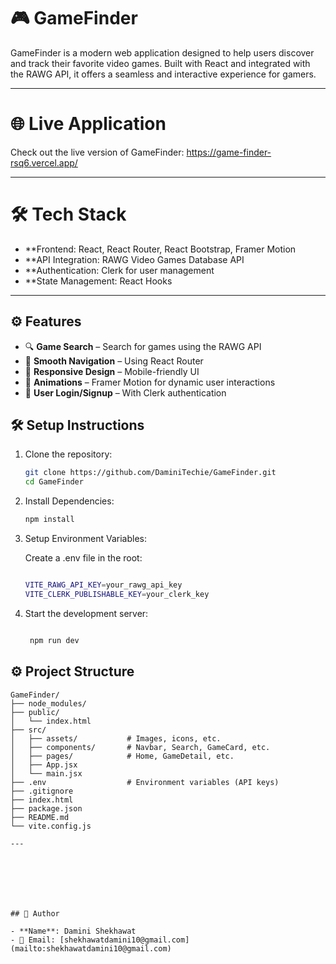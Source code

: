 # 🎮 GameFinder



GameFinder is a modern web application designed to help users discover and track their favorite video games. Built with React and integrated with the RAWG API, it offers a seamless and interactive experience for gamers.

---


# 🌐 Live Application



Check out the live version of GameFinder: https://game-finder-rsq6.vercel.app/

---



# 🛠️ Tech Stack
- **Frontend: React, React Router, React Bootstrap, Framer Motion
- **API Integration: RAWG Video Games Database API
- **Authentication: Clerk for user management
- **State Management: React Hooks

---

##  ⚙️ Features
- 🔍 **Game Search** – Search for games using the RAWG API  
- 🧭 **Smooth Navigation** – Using React Router  
- 📱 **Responsive Design** – Mobile-friendly UI  
- 🎨 **Animations** – Framer Motion for dynamic user interactions  
- 🔐 **User Login/Signup** – With Clerk authentication



## 🛠️ Setup Instructions

1. Clone the repository:
   ```bash
   git clone https://github.com/DaminiTechie/GameFinder.git
   cd GameFinder

2.  Install Dependencies:
    ```bash
    npm install

3. Setup Environment Variables:

   Create a .env file in the root:

   ```bash

   VITE_RAWG_API_KEY=your_rawg_api_key
   VITE_CLERK_PUBLISHABLE_KEY=your_clerk_key

4. Start the development server:
  
   ```bash

    npm run dev


## ⚙️ Project Structure

```plaintext
GameFinder/
├── node_modules/
├── public/
│   └── index.html
├── src/
│   ├── assets/           # Images, icons, etc.
│   ├── components/       # Navbar, Search, GameCard, etc.
│   ├── pages/            # Home, GameDetail, etc.
│   ├── App.jsx
│   └── main.jsx
├── .env                  # Environment variables (API keys)
├── .gitignore
├── index.html
├── package.json
├── README.md
└── vite.config.js

---







## 👤 Author

- **Name**: Damini Shekhawat  
- 📧 Email: [shekhawatdamini10@gmail.com](mailto:shekhawatdamini10@gmail.com)  


 




    

